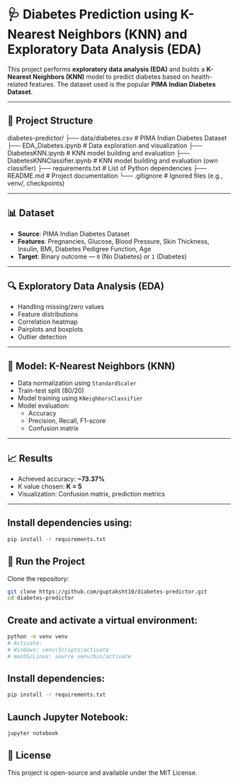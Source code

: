 # 🩺 Diabetes Prediction using K-Nearest Neighbors (KNN) and Exploratory Data Analysis (EDA)

This project performs **exploratory data analysis (EDA)** and builds a **K-Nearest Neighbors (KNN)** model to predict diabetes based on health-related features. The dataset used is the popular **PIMA Indian Diabetes Dataset**.

---

## 📂 Project Structure

diabetes-predictor/
├── data/diabetes.csv # PIMA Indian Diabetes Dataset 
├── EDA_Diabetes.ipynb # Data exploration and visualization
├── DiabetesKNN.ipynb # KNN model building and evaluation
├── DiabetesKNNClassifier.ipynb # KNN model building and evaluation (own classifier)
├── requirements.txt # List of Python dependencies
├── README.md # Project documentation
└── .gitignore # Ignored files (e.g., venv/, checkpoints)

---

## 📊 Dataset

- **Source**: PIMA Indian Diabetes Dataset
- **Features**: Pregnancies, Glucose, Blood Pressure, Skin Thickness, Insulin, BMI, Diabetes Pedigree Function, Age
- **Target**: Binary outcome — `0` (No Diabetes) or `1` (Diabetes)

---

## 🔍 Exploratory Data Analysis (EDA)

- Handling missing/zero values
- Feature distributions
- Correlation heatmap
- Pairplots and boxplots
- Outlier detection

---

## 🤖 Model: K-Nearest Neighbors (KNN)

- Data normalization using `StandardScaler`
- Train-test split (80/20)
- Model training using `KNeighborsClassifier`
- Model evaluation:
  - Accuracy
  - Precision, Recall, F1-score
  - Confusion matrix

---

## 📈 Results

- Achieved accuracy: **~73.37%**
- K value chosen: **K = 5**
- Visualization: Confusion matrix, prediction metrics

---

## Install dependencies using:

```bash
pip install -r requirements.txt
```

## 🚀 Run the Project

Clone the repository:

```bash
git clone https://github.com/guptaksht10/diabetes-predictor.git
cd diabetes-predictor
```

## Create and activate a virtual environment:

```bash
python -m venv venv
# Activate:
# Windows: venv\Scripts\activate
# macOS/Linux: source venv/bin/activate
```

## Install dependencies:

```bash
pip install -r requirements.txt
```

## Launch Jupyter Notebook:

```bash
jupyter notebook
```

## 📄 License
This project is open-source and available under the MIT License.

